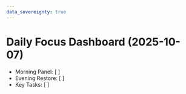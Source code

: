 ```yaml
---
data_sovereignty: true
---
```

# Daily Focus Dashboard (2025-10-07)

- Morning Panel:   [ ] 
- Evening Restore: [ ] 
- Key Tasks:       [ ] 


